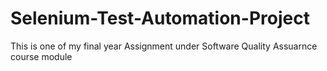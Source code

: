 # Selenium-Test-Automation-Project
This is one of my final year Assignment under Software Quality Assuarnce course module
